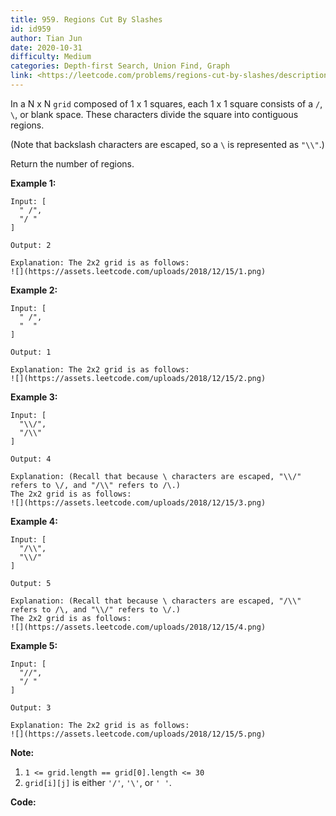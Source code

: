 ```yaml
---
title: 959. Regions Cut By Slashes
id: id959
author: Tian Jun
date: 2020-10-31
difficulty: Medium
categories: Depth-first Search, Union Find, Graph
link: <https://leetcode.com/problems/regions-cut-by-slashes/description/>
---
```


In a N x N `grid` composed of 1 x 1 squares, each 1 x 1 square consists of a
`/`, `\`, or blank space.  These characters divide the square into contiguous
regions.

(Note that backslash characters are escaped, so a `\` is represented as
`"\\"`.)

Return the number of regions.



**Example 1:**
            
	Input: [      " /",      "/ "    ]    
	Output: 2    
	Explanation: The 2x2 grid is as follows:    ![](https://assets.leetcode.com/uploads/2018/12/15/1.png)    

**Example 2:**
            
	Input: [      " /",      "  "    ]    
	Output: 1    
	Explanation: The 2x2 grid is as follows:    ![](https://assets.leetcode.com/uploads/2018/12/15/2.png)    

**Example 3:**
            
	Input: [      "\\/",      "/\\"    ]    
	Output: 4    
	Explanation: (Recall that because \ characters are escaped, "\\/" refers to \/, and "/\\" refers to /\.)    The 2x2 grid is as follows:    ![](https://assets.leetcode.com/uploads/2018/12/15/3.png)    

**Example 4:**
            
	Input: [      "/\\",      "\\/"    ]    
	Output: 5    
	Explanation: (Recall that because \ characters are escaped, "/\\" refers to /\, and "\\/" refers to \/.)    The 2x2 grid is as follows:    ![](https://assets.leetcode.com/uploads/2018/12/15/4.png)    

**Example 5:**
            
	Input: [      "//",      "/ "    ]    
	Output: 3    
	Explanation: The 2x2 grid is as follows:    ![](https://assets.leetcode.com/uploads/2018/12/15/5.png)    



**Note:**

  1. `1 <= grid.length == grid[0].length <= 30`
  2. `grid[i][j]` is either `'/'`, `'\'`, or `' '`.


**Code:**
